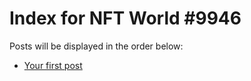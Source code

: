 # Index for NFT World #9946
Posts will be displayed in the order below:

- [Your first post](./001-first.md)

